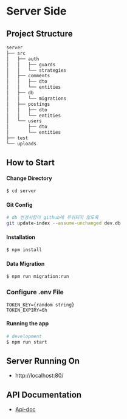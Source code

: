 # Server Side

## Project Structure

```bash
server
├── src
│   ├── auth
│   │   ├── guards
│   │   └── strategies
│   ├── comments
│   │   ├── dto
│   │   └── entities
│   ├── db
│   │   └── migrations
│   ├── postings
│   │   ├── dto
│   │   └── entities
│   └── users
│       ├── dto
│       └── entities
├── test
└── uploads
```

## How to Start

#### Change Directory

```bash
$ cd server
```

#### Git Config

```bash
# db 변경사항이 github에 푸쉬되지 않도록
git update-index --assume-unchanged dev.db
```

#### Installation

```bash
$ npm install
```

#### Data Migration

```bash
$ npm run migration:run
```

### Configure .env File

```
TOKEN_KEY={random string}
TOKEN_EXPIRY=6h
```

#### Running the app

```bash
# development
$ npm run start
```

## Server Running On

- http://localhost:80/

## API Documentation

- [Api-doc](https://jyoo0515.github.io/ApiDoc/)
